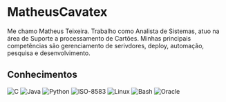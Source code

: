 # MatheusCavatex
Me chamo Matheus Teixeira. Trabalho como Analista de Sistemas, atuo na área de Suporte a processamento de Cartões. Minhas principais competências são gerenciamento de serivdores, deploy, automação, pesquisa e desenvolvimento.

## Conhecimentos
![C](https://img.shields.io/badge/C-black) ![Java](https://img.shields.io/badge/java-black.svg) ![Python](https://img.shields.io/badge/python-black) ![ISO-8583](https://img.shields.io/badge/iso8583-black) ![Linux](https://img.shields.io/badge/linux-black) ![Bash](https://img.shields.io/badge/bash-black)
![Oracle](https://img.shields.io/badge/oracle-black)
